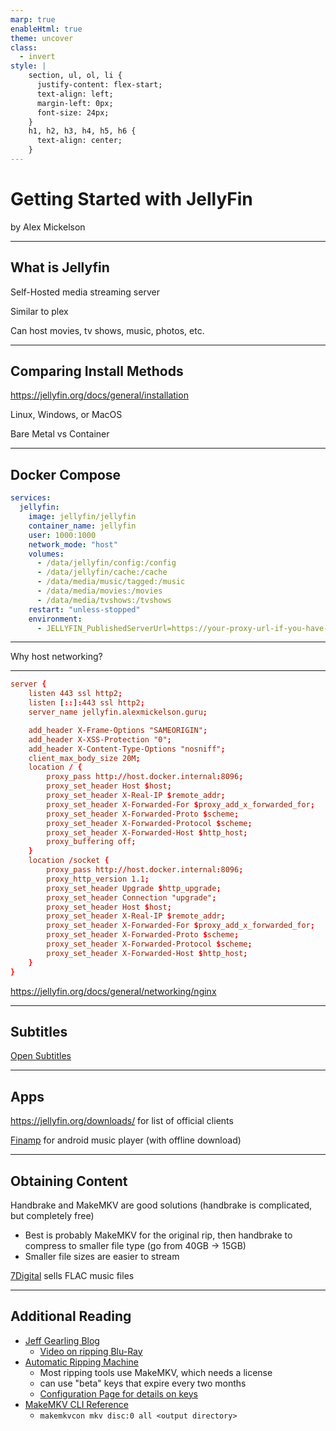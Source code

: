 ```yaml
---
marp: true
enableHtml: true
theme: uncover
class:
  - invert
style: |
    section, ul, ol, li {
      justify-content: flex-start;
      text-align: left;
      margin-left: 0px;
      font-size: 24px;
    }
    h1, h2, h3, h4, h5, h6 {
      text-align: center;
    }
---
```


# Getting Started with JellyFin 

by Alex Mickelson

---

## What is Jellyfin

Self-Hosted media streaming server

Similar to plex

Can host movies, tv shows, music, photos, etc.

---

## Comparing Install Methods

<https://jellyfin.org/docs/general/installation>

Linux, Windows, or MacOS

Bare Metal vs Container

---

## Docker Compose

```yml
services:
  jellyfin:
    image: jellyfin/jellyfin
    container_name: jellyfin
    user: 1000:1000
    network_mode: "host"
    volumes:
      - /data/jellyfin/config:/config
      - /data/jellyfin/cache:/cache
      - /data/media/music/tagged:/music
      - /data/media/movies:/movies
      - /data/media/tvshows:/tvshows
    restart: "unless-stopped"
    environment:
      - JELLYFIN_PublishedServerUrl=https://your-proxy-url-if-you-have-one
```

---

Why host networking?

---

```conf
server {
    listen 443 ssl http2;
    listen [::]:443 ssl http2;
    server_name jellyfin.alexmickelson.guru;

    add_header X-Frame-Options "SAMEORIGIN";
    add_header X-XSS-Protection "0";
    add_header X-Content-Type-Options "nosniff";
    client_max_body_size 20M;
    location / {
        proxy_pass http://host.docker.internal:8096;
        proxy_set_header Host $host;
        proxy_set_header X-Real-IP $remote_addr;
        proxy_set_header X-Forwarded-For $proxy_add_x_forwarded_for;
        proxy_set_header X-Forwarded-Proto $scheme;
        proxy_set_header X-Forwarded-Protocol $scheme;
        proxy_set_header X-Forwarded-Host $http_host;
        proxy_buffering off;
    }
    location /socket {
        proxy_pass http://host.docker.internal:8096;
        proxy_http_version 1.1;
        proxy_set_header Upgrade $http_upgrade;
        proxy_set_header Connection "upgrade";
        proxy_set_header Host $host;
        proxy_set_header X-Real-IP $remote_addr;
        proxy_set_header X-Forwarded-For $proxy_add_x_forwarded_for;
        proxy_set_header X-Forwarded-Proto $scheme;
        proxy_set_header X-Forwarded-Protocol $scheme;
        proxy_set_header X-Forwarded-Host $http_host;
    }
}
```

<https://jellyfin.org/docs/general/networking/nginx>

---

## Subtitles

[Open Subtitles](https://www.opensubtitles.org/en/search/sublang-en)

---

## Apps

<https://jellyfin.org/downloads/> for list of official clients

[Finamp](https://github.com/jmshrv/finamp) for android music player (with offline download)

---

## Obtaining Content

Handbrake and MakeMKV are good solutions (handbrake is complicated, but completely free)
- Best is probably MakeMKV for the original rip, then handbrake to compress to smaller file type (go from 40GB -> 15GB)
- Smaller file sizes are easier to stream

[7Digital](https://us.7digital.com/) sells FLAC music files

---

## Additional Reading

- [Jeff Gearling Blog](https://www.jeffgeerling.com/blog/2022/why-i-use-jellyfin-my-home-media-library)
    - [Video on ripping Blu-Ray](https://www.youtube.com/watch?v=RZ8ijmy3qPo)
- [Automatic Ripping Machine](https://github.com/automatic-ripping-machine/automatic-ripping-machine/)
    - Most ripping tools use MakeMKV, which needs a license
    - can use "beta" keys that expire every two months
    - [Configuration Page for details on keys](https://github.com/automatic-ripping-machine/automatic-ripping-machine/wiki/Configuring-ARM)
- [MakeMKV CLI Reference](https://www.makemkv.com/developers/usage.txt)
  - `makemkvcon mkv disc:0 all <output directory>`